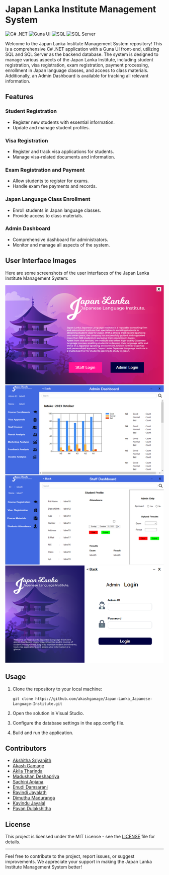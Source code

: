 # Japan Lanka Institute Management System

![C# .NET](https://img.shields.io/badge/C%23-.NET-brightgreen.svg)
![Guna UI](https://img.shields.io/badge/Guna%20UI-Framework-blue.svg)
![SQL](https://img.shields.io/badge/SQL-Database-orange.svg)
![SQL Server](https://img.shields.io/badge/SQL%20Server-Database-red.svg)

Welcome to the Japan Lanka Institute Management System repository! This is a comprehensive C# .NET application with a Guna UI front-end, utilizing SQL and SQL Server as the backend database. The system is designed to manage various aspects of the Japan Lanka Institute, including student registration, visa registration, exam registration, payment processing, enrollment in Japan language classes, and access to class materials. Additionally, an Admin Dashboard is available for tracking all relevant information.

## Features

### Student Registration
- Register new students with essential information.
- Update and manage student profiles.

### Visa Registration
- Register and track visa applications for students.
- Manage visa-related documents and information.

### Exam Registration and Payment
- Allow students to register for exams.
- Handle exam fee payments and records.

### Japan Language Class Enrollment
- Enroll students in Japan language classes.
- Provide access to class materials.

### Admin Dashboard
- Comprehensive dashboard for administrators.
- Monitor and manage all aspects of the system.

## User Interface Images

Here are some screenshots of the user interfaces of the Japan Lanka Institute Management System:

![Start Page UI](/Screenshots/Startpage.png)
![Admin Dashboard UI](/Screenshots/FeedbackanalysisDashboard.png)
![Staff Dashboard UI](/Screenshots/Studentprofile.png)
![Login Page UI](/Screenshots/AdminLoginpage.png)

## Usage

1. Clone the repository to your local machine:

   ```
   git clone https://github.com/akashgamage/Japan-Lanka_Japanese-Language-Institute.git
   ```

2. Open the solution in Visual Studio.

3. Configure the database settings in the app.config file.

4. Build and run the application.

## Contributors

- [Akshitha Sriyanjith](https://github.com/your-username)
- [Akash Gamage](https://github.com/contributor-1)
- [Akila Tharinda](https://github.com/contributor-2)
- [Madushan Deshapriya](https://github.com/contributor-2)
- [Sachini Anjana](https://github.com/contributor-2)
- [Enudi Damsarani](https://github.com/contributor-2)
- [Ravindi Jayalath](https://github.com/contributor-2)
- [Dimuthu Maduranga](https://github.com/contributor-2)
- [Kavindu Jayalal](https://github.com/contributor-2)
- [Pavan Dulakshitha](https://github.com/contributor-2)

## License

This project is licensed under the MIT License - see the [LICENSE](LICENSE) file for details.

---

Feel free to contribute to the project, report issues, or suggest improvements. We appreciate your support in making the Japan Lanka Institute Management System better!
